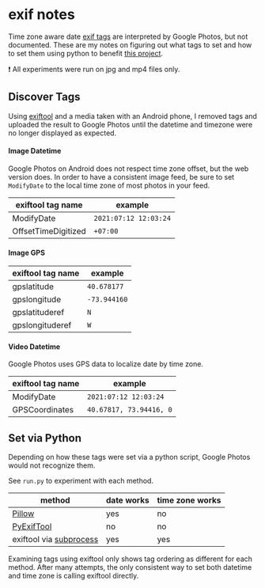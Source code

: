 # exif notes

Time zone aware date [exif tags](https://exiv2.org/tags.html) are interpreted by Google Photos, but not documented. These are my notes on figuring out what tags to set and how to set them using python to benefit [this project](https://github.com/pdumoulin/brightwheel-downloader).

:heavy_exclamation_mark: All experiments were run on jpg and mp4 files only.


## Discover Tags

Using [exiftool](https://exiftool.org/) and a media taken with an Android phone, I removed tags and uploaded the result to Google Photos until the datetime and timezone were no longer displayed as expected.

#### Image Datetime

Google Photos on Android does not respect time zone offset, but the web version does. In order to have a consistent image feed, be sure to set `ModifyDate` to the local time zone of most photos in your feed.

| exiftool tag name | example |
| --- | --- |
| ModifyDate | `2021:07:12 12:03:24` |
| OffsetTimeDigitized | `+07:00` |

#### Image GPS

| exiftool tag name | example |
| --- | --- |
| gpslatitude | `40.678177` |
| gpslongitude | `-73.944160` |
| gpslatituderef | `N` |
| gpslongituderef | `W`|

#### Video Datetime

Google Photos uses GPS data to localize date by time zone.

| exiftool tag name | example |
| --- | --- |
|ModifyDate| `2021:07:12 12:03:24` |
| GPSCoordinates | `40.67817, 73.94416, 0` |

## Set via Python

Depending on how these tags were set via a python script, Google Photos would not recognize them.

See `run.py` to experiment with each method.

| method | date works | time zone works |
| --- | --- | --- |
| [Pillow](https://pypi.org/project/Pillow/) | yes | no |
| [PyExifTool](https://pypi.org/project/PyExifTool/) | no | no |
| exiftool via [subprocess](https://docs.python.org/3/library/subprocess.html) | yes | yes |

Examining tags using exiftool only shows tag ordering as different for each method. After many attempts, the only consistent way to set both datetime and time zone is calling exiftool directly.
